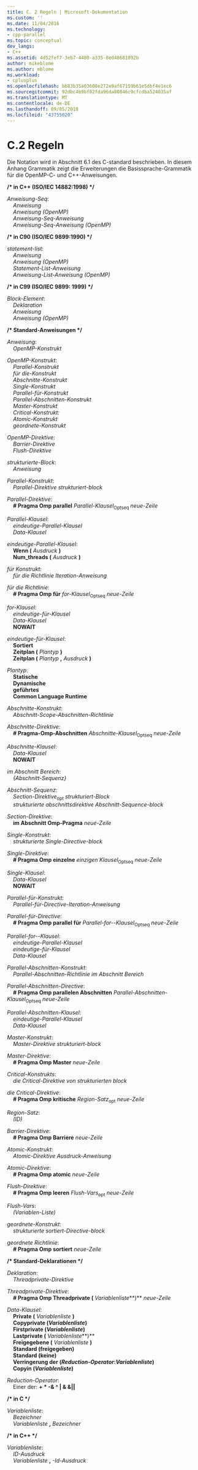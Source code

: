 ```yaml
---
title: C. 2 Regeln | Microsoft-Dokumentation
ms.custom: ''
ms.date: 11/04/2016
ms.technology:
- cpp-parallel
ms.topic: conceptual
dev_langs:
- C++
ms.assetid: 4d52fef7-3eb7-4480-a335-8ed48681092b
author: mikeblome
ms.author: mblome
ms.workload:
- cplusplus
ms.openlocfilehash: bb83b35a03608e272e9af67159b61e5dbf4e1ec6
ms.sourcegitcommit: 92dbc4b9bf82fda96da80846c9cfcdba524035af
ms.translationtype: MT
ms.contentlocale: de-DE
ms.lasthandoff: 09/05/2018
ms.locfileid: "43755020"
---
```

# <a name="c2-rules"></a>C.2 Regeln
Die Notation wird in Abschnitt 6.1 des C-standard beschrieben. In diesem Anhang Grammatik zeigt die Erweiterungen die Basissprache-Grammatik für die OpenMP-C- und C++-Anweisungen.

**/\* in C++ (ISO/IEC 14882:1998) \*/**

*Anweisung-Seq*:<br/>
&nbsp;&nbsp;&nbsp;&nbsp;*Anweisung*<br/>
&nbsp;&nbsp;&nbsp;&nbsp;*Anweisung (OpenMP)*<br/>
&nbsp;&nbsp;&nbsp;&nbsp;*Anweisung-Seq-Anweisung*<br/>
&nbsp;&nbsp;&nbsp;&nbsp;*Anweisung-Seq-Anweisung (OpenMP)*

**/\* in C90 (ISO/IEC 9899:1990) \*/**

*statement-list*:<br/>
&nbsp;&nbsp;&nbsp;&nbsp;*Anweisung*<br/>
&nbsp;&nbsp;&nbsp;&nbsp;*Anweisung (OpenMP)*<br/>
&nbsp;&nbsp;&nbsp;&nbsp;*Statement-List-Anweisung*<br/>
&nbsp;&nbsp;&nbsp;&nbsp;*Anweisung-List-Anweisung (OpenMP)*

**/\* in C99 (ISO/IEC 9899: 1999) \*/**

*Block-Element*:<br/>
&nbsp;&nbsp;&nbsp;&nbsp;*Deklaration*<br/>
&nbsp;&nbsp;&nbsp;&nbsp;*Anweisung*<br/>
&nbsp;&nbsp;&nbsp;&nbsp;*Anweisung (OpenMP)*

**/\* Standard-Anweisungen \*/**

*Anweisung*:<br/>
&nbsp;&nbsp;&nbsp;&nbsp;*OpenMP-Konstrukt*

*OpenMP-Konstrukt*:<br/>
&nbsp;&nbsp;&nbsp;&nbsp;*Parallel-Konstrukt*<br/>
&nbsp;&nbsp;&nbsp;&nbsp;*für die-Konstrukt*<br/>
&nbsp;&nbsp;&nbsp;&nbsp;*Abschnitte-Konstrukt*<br/>
&nbsp;&nbsp;&nbsp;&nbsp;*Single-Konstrukt*<br/>
&nbsp;&nbsp;&nbsp;&nbsp;*Parallel-für-Konstrukt*<br/>
&nbsp;&nbsp;&nbsp;&nbsp;*Parallel-Abschnitten-Konstrukt*<br/>
&nbsp;&nbsp;&nbsp;&nbsp;*Master-Konstrukt*<br/>
&nbsp;&nbsp;&nbsp;&nbsp;*Critical-Konstrukt:*<br/>
&nbsp;&nbsp;&nbsp;&nbsp;*Atomic-Konstrukt*<br/>
&nbsp;&nbsp;&nbsp;&nbsp;*geordnete-Konstrukt*

*OpenMP-Direktive*:<br/>
&nbsp;&nbsp;&nbsp;&nbsp;*Barrier-Direktive*<br/>
&nbsp;&nbsp;&nbsp;&nbsp;*Flush-Direktive*

*strukturierte-Block*:<br/>
&nbsp;&nbsp;&nbsp;&nbsp;*Anweisung*

*Parallel-Konstrukt*:<br/>
&nbsp;&nbsp;&nbsp;&nbsp;*Parallel-Direktive strukturiert-block*

*Parallel-Direktive*:<br/>
&nbsp;&nbsp;&nbsp;&nbsp;**# Pragma Omp parallel** *Parallel-Klausel*<sub>Optseq</sub> *neue-Zeile*

*Parallel-Klausel*:<br/>
&nbsp;&nbsp;&nbsp;&nbsp;*eindeutige-Parallel-Klausel*<br/>
&nbsp;&nbsp;&nbsp;&nbsp;*Data-Klausel*

*eindeutige-Parallel-Klausel*:<br/>
&nbsp;&nbsp;&nbsp;&nbsp;**Wenn (** *Ausdruck* **)**<br/>
&nbsp;&nbsp;&nbsp;&nbsp;**Num_threads (** *Ausdruck* **)**

*für Konstrukt*:<br/>
&nbsp;&nbsp;&nbsp;&nbsp;*für die Richtlinie Iteration-Anweisung*

*für die Richtlinie*:<br/>
&nbsp;&nbsp;&nbsp;&nbsp;**# Pragma Omp für** *for-Klausel*<sub>Optseq</sub> *neue-Zeile*

*for-Klausel*:<br/>
&nbsp;&nbsp;&nbsp;&nbsp;*eindeutige-für-Klausel*<br/>
&nbsp;&nbsp;&nbsp;&nbsp;*Data-Klausel*<br/>
&nbsp;&nbsp;&nbsp;&nbsp;**NOWAIT**

*eindeutige-für-Klausel*:<br/>
&nbsp;&nbsp;&nbsp;&nbsp;**Sortiert**<br/>
&nbsp;&nbsp;&nbsp;&nbsp;**Zeitplan (** *Plantyp* **)**<br/>
&nbsp;&nbsp;&nbsp;&nbsp;**Zeitplan (** *Plantyp* **,** *Ausdruck* **)**

*Plantyp*:<br/>
&nbsp;&nbsp;&nbsp;&nbsp;**Statische**<br/>
&nbsp;&nbsp;&nbsp;&nbsp;**Dynamische**<br/>
&nbsp;&nbsp;&nbsp;&nbsp;**geführtes**<br/>
&nbsp;&nbsp;&nbsp;&nbsp;**Common Language Runtime**

*Abschnitte-Konstrukt*:<br/>
&nbsp;&nbsp;&nbsp;&nbsp;*Abschnitt-Scope-Abschnitten-Richtlinie*

*Abschnitte-Direktive*:<br/>
&nbsp;&nbsp;&nbsp;&nbsp;**# Pragma-Omp-Abschnitten** *Abschnitte-Klausel*<sub>Optseq</sub> *neue-Zeile*

*Abschnitte-Klausel*:<br/>
&nbsp;&nbsp;&nbsp;&nbsp;*Data-Klausel*<br/>
&nbsp;&nbsp;&nbsp;&nbsp;**NOWAIT**

*im Abschnitt Bereich*:<br/>
&nbsp;&nbsp;&nbsp;&nbsp;*{Abschnitt-Sequenz}*

*Abschnitt-Sequenz*:<br/>
&nbsp;&nbsp;&nbsp;&nbsp;*Section-Direktive*<sub>opt</sub> *strukturiert-Block*<br/>
&nbsp;&nbsp;&nbsp;&nbsp;*strukturierte abschnittsdirektive Abschnitt-Sequence-block*

*Section-Direktive*:<br/>
&nbsp;&nbsp;&nbsp;&nbsp;**im Abschnitt Omp-Pragma** *neue-Zeile*

*Single-Konstrukt*:<br/>
&nbsp;&nbsp;&nbsp;&nbsp;*strukturierte Single-Directive-block*

*Single-Direktive*:<br/>
&nbsp;&nbsp;&nbsp;&nbsp;**# Pragma Omp einzelne** *einzigen Klausel*<sub>Optseq</sub> *neue-Zeile*

*Single-Klausel*:<br/>
&nbsp;&nbsp;&nbsp;&nbsp;*Data-Klausel*<br/>
&nbsp;&nbsp;&nbsp;&nbsp;**NOWAIT**

*Parallel-für-Konstrukt*:<br/>
&nbsp;&nbsp;&nbsp;&nbsp;*Parallel-für-Directive-Iteration-Anweisung*

*Parallel-für-Directive*:<br/>
&nbsp;&nbsp;&nbsp;&nbsp;**# Pragma Omp parallel für** *Parallel-for--Klausel*<sub>Optseq</sub> *neue-Zeile*

*Parallel-for--Klausel*:<br/>
&nbsp;&nbsp;&nbsp;&nbsp;*eindeutige-Parallel-Klausel*<br/>
&nbsp;&nbsp;&nbsp;&nbsp;*eindeutige-für-Klausel*<br/>
&nbsp;&nbsp;&nbsp;&nbsp;*Data-Klausel*

*Parallel-Abschnitten-Konstrukt*:<br/>
&nbsp;&nbsp;&nbsp;&nbsp;*Parallel-Abschnitten-Richtlinie im Abschnitt Bereich*

*Parallel-Abschnitten-Directive*:<br/>
&nbsp;&nbsp;&nbsp;&nbsp;**# Pragma Omp parallelen Abschnitten** *Parallel-Abschnitten-Klausel*<sub>Optseq</sub> *neue-Zeile*

*Parallel-Abschnitten-Klausel*:<br/>
&nbsp;&nbsp;&nbsp;&nbsp;*eindeutige-Parallel-Klausel*<br/>
&nbsp;&nbsp;&nbsp;&nbsp;*Data-Klausel*

*Master-Konstrukt*:<br/>
&nbsp;&nbsp;&nbsp;&nbsp;*Master-Direktive strukturiert-block*

*Master-Direktive*:<br/>
&nbsp;&nbsp;&nbsp;&nbsp;**# Pragma Omp Master** *neue-Zeile*

*Critical-Konstrukts*:<br/>
&nbsp;&nbsp;&nbsp;&nbsp;*die Critical-Direktive von strukturierten block*

*die Critical-Direktive*:<br/>
&nbsp;&nbsp;&nbsp;&nbsp;**# Pragma Omp kritische** *Region-Satz*<sub>opt</sub> *neue-Zeile*

*Region-Satz*:<br/>
&nbsp;&nbsp;&nbsp;&nbsp;*(ID)*

*Barrier-Direktive*:<br/>
&nbsp;&nbsp;&nbsp;&nbsp;**# Pragma Omp Barriere** *neue-Zeile*

*Atomic-Konstrukt*:<br/>
&nbsp;&nbsp;&nbsp;&nbsp;*Atomic-Direktive Ausdruck-Anweisung*

*Atomic-Direktive*:<br/>
&nbsp;&nbsp;&nbsp;&nbsp;**# Pragma Omp atomic** *neue-Zeile*

*Flush-Direktive*:<br/>
&nbsp;&nbsp;&nbsp;&nbsp;**# Pragma Omp leeren** *Flush-Vars*<sub>opt</sub> *neue-Zeile*

*Flush-Vars*:<br/>
&nbsp;&nbsp;&nbsp;&nbsp;*(Variablen-Liste)*

*geordnete-Konstrukt*:<br/>
&nbsp;&nbsp;&nbsp;&nbsp;*strukturierte sortiert-Directive-block*

*geordnete Richtlinie*:<br/>
&nbsp;&nbsp;&nbsp;&nbsp;**# Pragma Omp sortiert** *neue-Zeile*

**/\* Standard-Deklarationen \*/**

*Deklaration*:<br/>
&nbsp;&nbsp;&nbsp;&nbsp;*Threadprivate-Direktive*

*Threadprivate-Direktive*:<br/>
&nbsp;&nbsp;&nbsp;&nbsp;**# Pragma Omp Threadprivate (** *Variablenliste***)** *neue-Zeile* 

*Data-Klausel*:<br/>
&nbsp;&nbsp;&nbsp;&nbsp;**Private (** *Variablenliste* **)**<br/>
&nbsp;&nbsp;&nbsp;&nbsp;**Copyprivate (***Variablenliste***)** <br/>
&nbsp;&nbsp;&nbsp;&nbsp;**Firstprivate (***Variablenliste***)** <br/>
&nbsp;&nbsp;&nbsp;&nbsp;**Lastprivate (** *Variablenliste***)** <br/>
&nbsp;&nbsp;&nbsp;&nbsp;**Freigegebene (** *Variablenliste* **)**<br/>
&nbsp;&nbsp;&nbsp;&nbsp;**Standard (freigegeben)**<br/>
&nbsp;&nbsp;&nbsp;&nbsp;**Standard (keine)**<br/>
&nbsp;&nbsp;&nbsp;&nbsp;**Verringerung der (***Reduction-Operator***:***Variablenliste***)** <br/>
&nbsp;&nbsp;&nbsp;&nbsp;**Copyin (***Variablenliste***)** 

*Reduction-Operator*:<br/>
&nbsp;&nbsp;&nbsp;&nbsp;Einer der:  **+  \* -& ^ &#124; & &&#124;&#124;**

**/\* in C \*/**

*Variablenliste*:<br/>
&nbsp;&nbsp;&nbsp;&nbsp;*Bezeichner*<br/>
&nbsp;&nbsp;&nbsp;&nbsp;*Variablenliste* **,** *Bezeichner*

**/\* in C++ \*/**

*Variablenliste*:<br/>
&nbsp;&nbsp;&nbsp;&nbsp;*ID-Ausdruck*<br/>
&nbsp;&nbsp;&nbsp;&nbsp;*Variablenliste* **,** *-Id-Ausdruck*